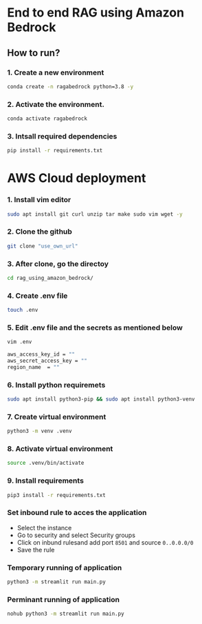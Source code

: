 # End to end RAG using Amazon Bedrock

## How to run?

### 1. Create a new environment
```bash
conda create -n ragabedrock python=3.8 -y
```

### 2. Activate the environment.
```bash
conda activate ragabedrock
```

### 3. Intsall required dependencies
```bash
pip install -r requirements.txt
```

# AWS Cloud deployment
### 1. Install vim editor
```bash
sudo apt install git curl unzip tar make sudo vim wget -y
```
### 2. Clone the github
```bash
git clone "use_own_url"
```
### 3. After clone, go the directoy
```bash
cd rag_using_amazon_bedrock/
```
### 4. Create .env file
```bash
touch .env
```
### 5. Edit .env file and the secrets as mentioned below
```bash
vim .env
```
```bash
aws_access_key_id = ""
aws_secret_access_key = ""
region_name  = ""
```
### 6. Install python requiremets
```bash
sudo apt install python3-pip && sudo apt install python3-venv
```
### 7. Create virtual environment
```bash
python3 -m venv .venv
```
### 8. Activate virtual environment
```bash
source .venv/bin/activate
```
### 9. Install requirements
```bash
pip3 install -r requirements.txt
```

### Set inbound rule to acces the application
- Select the instance
- Go to security and select Security groups
- Click on inbund rulesand add port `8501` and source `0..0.0.0/0`
- Save the rule

### Temporary running of application
```bash
python3 -m streamlit run main.py
```

### Perminant running of application
```bash
nohub python3 -m streamlit run main.py
```